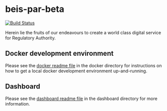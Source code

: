 # beis-par-beta

[![Build Status](https://travis-ci.org/TransformCore/beis-par-beta.svg?branch=master)](https://travis-ci.org/TransformCore/beis-par-beta)

Herein lie the fruits of our endeavours to create a world class digital service for Regulatory Authority.

## Docker development environment

Please see the [docker readme file](https://github.com/TransformCore/beis-par-beta/blob/master/docker/README.md) in the docker directory for instructions on how to get a local docker development environment up-and-running.

## Dashboard

Please see the [dashboard readme file](https://github.com/TransformCore/beis-par-beta/blob/master/dashboard/README.md) in the dashboard directory for more information.


